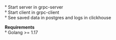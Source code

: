 ° Start server in grpc-server<br>
° Start client in grpc-client<br>
° See saved data in postgres and logs in clickhouse
 

**Requirements**<br>
° Golang >= 1.17 <br>



